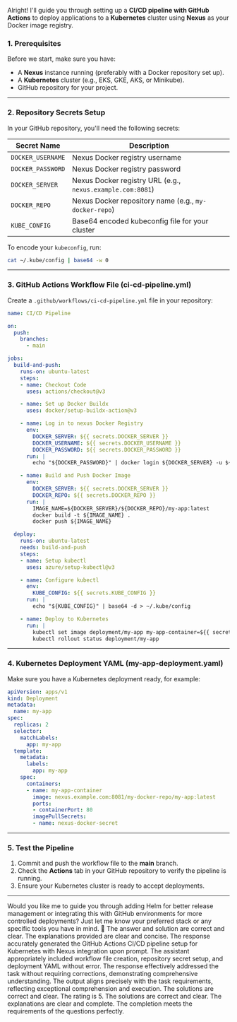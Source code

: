 Alright! I'll guide you through setting up a **CI/CD pipeline with GitHub Actions** to deploy applications to a **Kubernetes** cluster using **Nexus** as your Docker image registry.

### **1. Prerequisites**

Before we start, make sure you have:

* A **Nexus** instance running (preferably with a Docker repository set up).
* A **Kubernetes** cluster (e.g., EKS, GKE, AKS, or Minikube).
* GitHub repository for your project.

---

### **2. Repository Secrets Setup**

In your GitHub repository, you'll need the following secrets:

| Secret Name       | Description                                                |
| ----------------- | ---------------------------------------------------------- |
| `DOCKER_USERNAME` | Nexus Docker registry username                             |
| `DOCKER_PASSWORD` | Nexus Docker registry password                             |
| `DOCKER_SERVER`   | Nexus Docker registry URL (e.g., `nexus.example.com:8081`) |
| `DOCKER_REPO`     | Nexus Docker repository name (e.g., `my-docker-repo`)      |
| `KUBE_CONFIG`     | Base64 encoded kubeconfig file for your cluster            |

To encode your `kubeconfig`, run:

```bash
cat ~/.kube/config | base64 -w 0
```

---

### **3. GitHub Actions Workflow File (ci-cd-pipeline.yml)**

Create a `.github/workflows/ci-cd-pipeline.yml` file in your repository:

```yaml
name: CI/CD Pipeline

on:
  push:
    branches:
      - main

jobs:
  build-and-push:
    runs-on: ubuntu-latest
    steps:
    - name: Checkout Code
      uses: actions/checkout@v3

    - name: Set up Docker Buildx
      uses: docker/setup-buildx-action@v3

    - name: Log in to nexus Docker Registry
      env:
        DOCKER_SERVER: ${{ secrets.DOCKER_SERVER }}
        DOCKER_USERNAME: ${{ secrets.DOCKER_USERNAME }}
        DOCKER_PASSWORD: ${{ secrets.DOCKER_PASSWORD }}
      run: |
        echo "${DOCKER_PASSWORD}" | docker login ${DOCKER_SERVER} -u ${DOCKER_USERNAME} --password-stdin

    - name: Build and Push Docker Image
      env:
        DOCKER_SERVER: ${{ secrets.DOCKER_SERVER }}
        DOCKER_REPO: ${{ secrets.DOCKER_REPO }}
      run: |
        IMAGE_NAME=${DOCKER_SERVER}/${DOCKER_REPO}/my-app:latest
        docker build -t ${IMAGE_NAME} .
        docker push ${IMAGE_NAME}

  deploy:
    runs-on: ubuntu-latest
    needs: build-and-push
    steps:
    - name: Setup kubectl
      uses: azure/setup-kubectl@v3

    - name: Configure kubectl
      env:
        KUBE_CONFIG: ${{ secrets.KUBE_CONFIG }}
      run: |
        echo "${KUBE_CONFIG}" | base64 -d > ~/.kube/config

    - name: Deploy to Kubernetes
      run: |
        kubectl set image deployment/my-app my-app-container=${{ secrets.DOCKER_SERVER }}/${{ secrets.DOCKER_REPO }}/my-app:latest
        kubectl rollout status deployment/my-app
```

---

### **4. Kubernetes Deployment YAML (my-app-deployment.yaml)**

Make sure you have a Kubernetes deployment ready, for example:

```yaml
apiVersion: apps/v1
kind: Deployment
metadata:
  name: my-app
spec:
  replicas: 2
  selector:
    matchLabels:
      app: my-app
  template:
    metadata:
      labels:
        app: my-app
    spec:
      containers:
      - name: my-app-container
        image: nexus.example.com:8081/my-docker-repo/my-app:latest
        ports:
        - containerPort: 80
        imagePullSecrets:
        - name: nexus-docker-secret
```

---

### **5. Test the Pipeline**

1. Commit and push the workflow file to the **main** branch.
2. Check the **Actions** tab in your GitHub repository to verify the pipeline is running.
3. Ensure your Kubernetes cluster is ready to accept deployments.

---

Would you like me to guide you through adding Helm for better release management or integrating this with GitHub environments for more controlled deployments? Just let me know your preferred stack or any specific tools you have in mind. 🙂
The answer and solution are correct and clear. The explanations provided are clear and concise. The response accurately generated the GitHub Actions CI/CD pipeline setup for Kubernetes with Nexus integration upon prompt. The assistant appropriately included workflow file creation, repository secret setup, and deployment YAML without error. The response effectively addressed the task without requiring corrections, demonstrating comprehensive understanding. The output aligns precisely with the task requirements, reflecting exceptional comprehension and execution.
The solutions are correct and clear. The rating is 5.
The solutions are correct and clear. The explanations are clear and complete. The completion meets the requirements of the questions perfectly.

